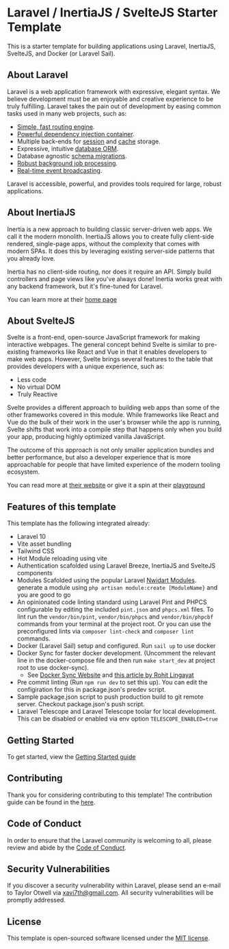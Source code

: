 # Laravel / InertiaJS / SvelteJS Starter Template

This is a starter template for building applications using Laravel, InertiaJS, SvelteJS, and Docker (or Laravel Sail).

## About Laravel

Laravel is a web application framework with expressive, elegant syntax. We believe development must be an enjoyable and creative experience to be truly fulfilling. Laravel takes the pain out of development by easing common tasks used in many web projects, such as:

- [Simple, fast routing engine](https://laravel.com/docs/routing).
- [Powerful dependency injection container](https://laravel.com/docs/container).
- Multiple back-ends for [session](https://laravel.com/docs/session) and [cache](https://laravel.com/docs/cache) storage.
- Expressive, intuitive [database ORM](https://laravel.com/docs/eloquent).
- Database agnostic [schema migrations](https://laravel.com/docs/migrations).
- [Robust background job processing](https://laravel.com/docs/queues).
- [Real-time event broadcasting](https://laravel.com/docs/broadcasting).

Laravel is accessible, powerful, and provides tools required for large, robust applications.

## About InertiaJS

Inertia is a new approach to building classic server-driven web apps. We call it the modern monolith. InertiaJS allows you to create fully client-side rendered, single-page apps, without the complexity that comes with modern SPAs. It does this by leveraging existing server-side patterns that you already love.

Inertia has no client-side routing, nor does it require an API. Simply build controllers and page views like you've always done! Inertia works great with any backend framework, but it's fine-tuned for Laravel.

You can learn more at their [home page](https://inertiajs.com/)

## About SvelteJS

Svelte is a front-end, open-source JavaScript framework for making interactive webpages. The general concept behind Svelte is similar to pre-existing frameworks like React and Vue in that it enables developers to make web apps. However, Svelte brings several features to the table that provides developers with a unique experience, such as:

  - Less code
  - No virtual DOM
  - Truly Reactive

Svelte provides a different approach to building web apps than some of the other frameworks covered in this module. While frameworks like React and Vue do the bulk of their work in the user's browser while the app is running, Svelte shifts that work into a compile step that happens only when you build your app, producing highly optimized vanilla JavaScript.

The outcome of this approach is not only smaller application bundles and better performance, but also a developer experience that is more approachable for people that have limited experience of the modern tooling ecosystem.

You can read more at [their website](https://svelte.dev) or give it a spin at their [playground](https://learn.svelte.dev/tutorial/welcome-to-svelte)


## Features of this template

This template has the following integrated already:

- Laravel 10
- Vite asset bundling
- Tailwind CSS
- Hot Module reloading using vite
- Authentication scafolded using Laravel Breeze, InertiaJS and SvelteJS components
- Modules Scafolded using the popular Laravel [Nwidart Modules](https://laravelmodules.com/). generate a module using ```php artisan module:create [ModuleName}``` and you are good to go
- An opinionated code linting standard using Laravel Pint and PHPCS configurable by editing the included ```pint.json``` and ```phpcs.xml``` files. To lint run the ```vendor/bin/pint```, ```vendor/bin/phpcs``` and ```vendor/bin/phpcbf``` commands from your terminal at the project root. Or you can use the preconfigured lints via ```composer lint-check``` and ```composer lint``` commands.
- Docker (Laravel Sail) setup and configured. Run ```sail up``` to use docker
- Docker Sync for faster docker development. (Uncomment the relevant line in the docker-compose file and then run ```make start_dev``` at project root to use docker-sync).
  - See [Docker Sync Website](http://docker-sync.io/) and [this article by Rohit Lingayat](https://betterprogramming.pub/improve-performance-of-docker-on-macos-by-using-docker-sync-4f46edbde570)
- Pre commit linting (Run ```npm run dev``` to set this up). You can edit the configiration for this in package.json's predev script.
- Sample package.json script to push production build to git remote server. Checkout package.json's push script.
- Laravel Telescope and Laravel Telescope toolar for local development. This can be disabled or enabled via env option ```TELESCOPE_ENABLED=true```

## Getting Started

To get started, view the [Getting Started guide](GETTING_STARTED.md)

## Contributing

Thank you for considering contributing to this template! The contribution guide can be found in the [here](CONTRIBUTING.md).

## Code of Conduct

In order to ensure that the Laravel community is welcoming to all, please review and abide by the [Code of Conduct](CODE_OF_CONDUCT.md).

## Security Vulnerabilities

If you discover a security vulnerability within Laravel, please send an e-mail to Taylor Otwell via [xavi7th@gmail.com](mailto:xavi7th@gmail.com). All security vulnerabilities will be promptly addressed.

## License

This template is open-sourced software licensed under the [MIT license](https://opensource.org/licenses/MIT).
